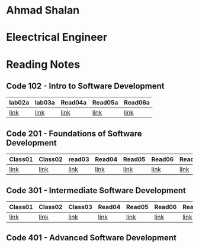 

# Ahmad Shalan 
# Eleectrical Engineer

# Reading Notes

## Code 102 - Intro to Software Development

|lab02a | lab03a| Read04a | Read05a | Read06a |
|------ | ------| ------- | ------- | ------- |
|[link](102/lab02a.md)|[link](102/read03a.md)| [link](102/read04a.md)| [link](102/read05a.md) | [link](102/read06a.md) |

## Code 201 - Foundations of Software Development

|Class01|Class02|read03|Read04| Read05|Read06|Readf07|Read08|Read09|Read10|Read11|Read12|Read13|Read14|Read15|  
|------|----- |------|------|------ |------|-------|------|------|------|------|------|------|------|------|
|[link](201/Class01.md)|[link](201/Class02.md)|[link](201/read03.md)|[link](201/Read04.md)|[link](201/Read05.md)|[link](201/Read06.md)|[link](201/Read07.md)|[link](201/Read08.md)|[link](201/Read09.md)|[link](201/Read10.md)|[link](201/Read11.md)|[link](201/Read12.md)|[link](201/Read13.md)|[link](201/Read14a.md)|[link](201/Read14b.md)|




## Code 301 - Intermediate Software Development

|Class01|Class02|Class03|Read04| Read05|Read06|Readf07|Read08|Read09|Read10|Read11|Read12|Read13|Read14|Read15|  
|------|----- |------|------|------ |------|-------|------|------|------|------|------|------|------|------|
|[link](301/Class01.md)|[link](301/Class02.md)|[link](301/Class03.md)|[link](301/Class04.md)|[link](301/Class05.md)|[link](301/Class06.md)|[link](301/Read07.md)|[link](301/Read08.md)|[link](301/Read09.md)|[link](301/Read10.md)|[link](301/Read11.md)|[link](301/Read12.md)|[link](301/Read13.md)|[link](301/Read14a.md)|[link](301/Read14b.md)|



## Code 401 - Advanced Software Development
